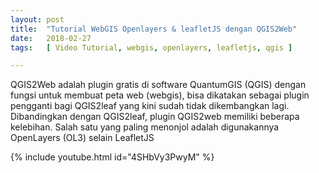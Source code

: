 ```yaml
---
layout: post
title:  "Tutorial WebGIS Openlayers & leafletJS dengan QGIS2Web"
date:   2018-02-27
tags:   [ Video Tutorial, webgis, openlayers, leafletjs, qgis ]

---
```



<p class="intro"><span class="dropcap">Q</span>GIS2Web adalah plugin gratis di software QuantumGIS (QGIS) dengan fungsi untuk membuat peta web (webgis), bisa dikatakan sebagai plugin pengganti bagi QGIS2leaf yang kini sudah tidak dikembangkan lagi. Dibandingkan dengan QGIS2leaf, plugin QGIS2web memiliki beberapa kelebihan. Salah satu yang paling menonjol adalah digunakannya OpenLayers (OL3) selain LeafletJS</p>

{% include youtube.html id="4SHbVy3PwyM" %}
